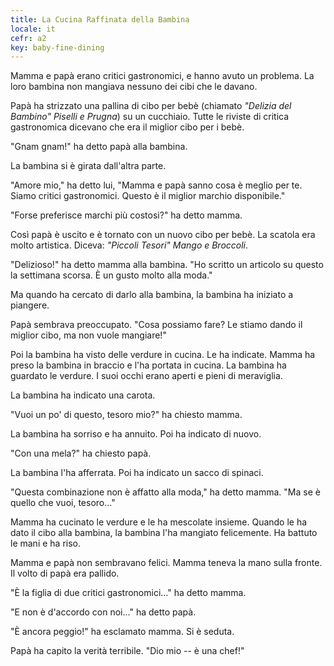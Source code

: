 ```yaml
---
title: La Cucina Raffinata della Bambina
locale: it
cefr: a2
key: baby-fine-dining
---
```


Mamma e papà erano critici gastronomici, e hanno avuto un problema. La loro bambina non mangiava nessuno dei cibi che le davano.

Papà ha strizzato una pallina di cibo per bebè (chiamato *"Delizia del Bambino" Piselli e Prugna*) su un cucchiaio. Tutte le riviste di critica gastronomica dicevano che era il miglior cibo per i bebè.

"Gnam gnam!" ha detto papà alla bambina.

La bambina si è girata dall'altra parte.

"Amore mio," ha detto lui, "Mamma e papà sanno cosa è meglio per te. Siamo critici gastronomici. Questo è il miglior marchio disponibile."

"Forse preferisce marchi più costosi?" ha detto mamma.

Così papà è uscito e è tornato con un nuovo cibo per bebè. La scatola era molto artistica. Diceva: *"Piccoli Tesori" Mango e Broccoli*.

"Delizioso!" ha detto mamma alla bambina. "Ho scritto un articolo su questo la settimana scorsa. È un gusto molto alla moda."

Ma quando ha cercato di darlo alla bambina, la bambina ha iniziato a piangere.

Papà sembrava preoccupato. "Cosa possiamo fare? Le stiamo dando il miglior cibo, ma non vuole mangiare!"

Poi la bambina ha visto delle verdure in cucina. Le ha indicate. Mamma ha preso la bambina in braccio e l'ha portata in cucina. La bambina ha guardato le verdure. I suoi occhi erano aperti e pieni di meraviglia.

La bambina ha indicato una carota.

"Vuoi un po' di questo, tesoro mio?" ha chiesto mamma.

La bambina ha sorriso e ha annuito. Poi ha indicato di nuovo.

"Con una mela?" ha chiesto papà.

La bambina l'ha afferrata. Poi ha indicato un sacco di spinaci.

"Questa combinazione non è affatto alla moda," ha detto mamma. "Ma se è quello che vuoi, tesoro..."

Mamma ha cucinato le verdure e le ha mescolate insieme. Quando le ha dato il cibo alla bambina, la bambina l'ha mangiato felicemente. Ha battuto le mani e ha riso.

Mamma e papà non sembravano felici. Mamma teneva la mano sulla fronte. Il volto di papà era pallido.

"È la figlia di due critici gastronomici..." ha detto mamma.

"E non è d'accordo con noi..." ha detto papà.

"È ancora peggio!" ha esclamato mamma. Si è seduta.

Papà ha capito la verità terribile. "Dio mio -- è una chef!"